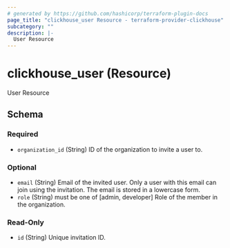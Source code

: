 ```yaml
---
# generated by https://github.com/hashicorp/terraform-plugin-docs
page_title: "clickhouse_user Resource - terraform-provider-clickhouse"
subcategory: ""
description: |-
  User Resource
---
```


# clickhouse_user (Resource)

User Resource



<!-- schema generated by tfplugindocs -->
## Schema

### Required

- `organization_id` (String) ID of the organization to invite a user to.

### Optional

- `email` (String) Email of the invited user. Only a user with this email can join using the invitation. The email is stored in a lowercase form.
- `role` (String) must be one of [admin, developer]
Role of the member in the organization.

### Read-Only

- `id` (String) Unique invitation ID.


